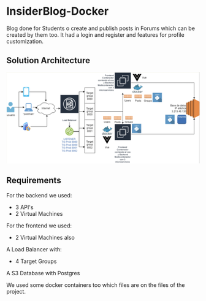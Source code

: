 # InsiderBlog-Docker

Blog done for Students o create and publish posts in Forums which can be created by them too. It had a login and register and features for profile customization.

## Solution Architecture
![SolArch](SolutionArch-Docker.png)

## Requirements
For the backend we used:
- 3 API's
- 2 Virtual Machines

For the frontend we used:
- 2 Virtual Machines also

A Load Balancer with:
- 4 Target Groups

A S3 Database with Postgres

We used some docker containers too which files are on the files of the project.
